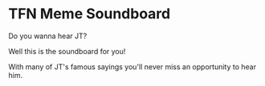 # TFN Meme Soundboard
Do you wanna hear JT?

 Well this is the soundboard for you!

With many of JT's famous sayings you'll never miss an opportunity to hear him.